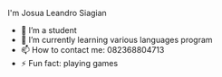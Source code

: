 I'm Josua Leandro Siagian

- 🔭 I’m a student
- 🌱 I’m currently learning various languages program
- 📫 How to contact me: 082368804713
- ⚡ Fun fact: playing games

